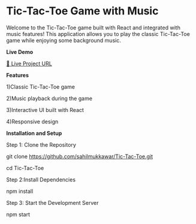 ﻿# Tic-Tac-Toe Game with Music
Welcome to the Tic-Tac-Toe game built with React and integrated with music features! This application allows you to play the classic Tic-Tac-Toe game while enjoying some background music.

**Live Demo**

[🔵 Live Project URL](https://sahil-tik-tak.netlify.app/)

**Features**

1)Classic Tic-Tac-Toe game

2)Music playback during the game

3)Interactive UI built with React

4)Responsive design

**Installation and Setup**

Step 1: Clone the Repository

git clone https://github.com/sahilmukkawar/Tic-Tac-Toe.git

cd Tic-Tac-Toe

Step 2:Install Dependencies

npm install

Step 3: Start the Development Server

npm start



